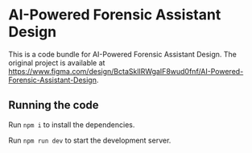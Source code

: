 
  # AI-Powered Forensic Assistant Design

  This is a code bundle for AI-Powered Forensic Assistant Design. The original project is available at https://www.figma.com/design/BctaSklIRWgaIF8wud0fnf/AI-Powered-Forensic-Assistant-Design.

  ## Running the code

  Run `npm i` to install the dependencies.

  Run `npm run dev` to start the development server.
  
